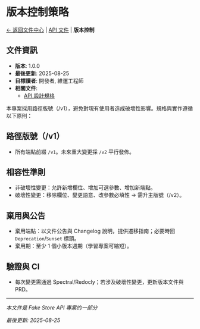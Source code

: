 # 版本控制策略

[← 返回文件中心](../README.md) | [API 文件](./README.md) | **版本控制**

## 文件資訊

- **版本**: 1.0.0
- **最後更新**: 2025-08-25
- **目標讀者**: 開發者, 維運工程師
- **相關文件**:
  - [API 設計規格](./design-spec.md)

本專案採用路徑版號（/v1），避免對現有使用者造成破壞性影響。規格與實作遵循以下原則：

## 路徑版號（/v1）
- 所有端點前綴 `/v1`。未來重大變更採 `/v2` 平行發佈。

## 相容性準則
- 非破壞性變更：允許新增欄位、增加可選參數、增加新端點。
- 破壞性變更：移除欄位、變更語意、改參數必填性 → 需升主版號（/v2）。

## 棄用與公告
- 棄用端點：以文件公告與 Changelog 說明，提供遷移指南；必要時回 `Deprecation`/`Sunset` 標頭。
- 棄用期：至少 1 個小版本週期（學習專案可縮短）。

## 驗證與 CI
- 每次變更需通過 Spectral/Redocly；若涉及破壞性變更，更新版本文件與 PRD。

---

*本文件是 Fake Store API 專案的一部分*

*最後更新: 2025-08-25*
